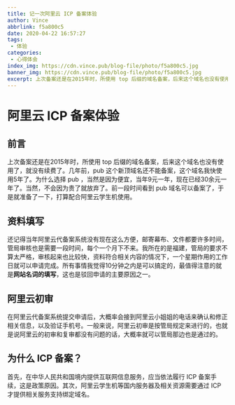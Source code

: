 ```yaml
---
title: 记一次阿里云 ICP 备案体验
author: Vince
abbrlink: f5a800c5
date: 2020-04-22 16:57:27
tags:
 - 体验
categories:
 - 心得体会
index_img: https://cdn.vince.pub/blog-file/photo/f5a800c5.jpg
banner_img: https://cdn.vince.pub/blog-file/photo/f5a800c5.jpg
excerpt: 上次备案还是在2015年时，所使用 top 后缀的域名备案，后来这个域名也没有使用了，就没有续费了。几年前，pub 这个新顶域名还不能备案，这个域名我快使用5年了。
---
```


# 阿里云 ICP 备案体验

## 前言

上次备案还是在2015年时，所使用 top 后缀的域名备案，后来这个域名也没有使用了，就没有续费了。几年前，pub 这个新顶域名还不能备案，这个域名我快使用5年了。为什么选择 pub ，当然是因为便宜，当年9元一年，现在已经30余元一年了。当然，不会因为贵了就放弃了。前一段时间看到 pub 域名可以备案了，于是就准备了一下，打算配合阿里云学生机使用。

## 资料填写

还记得当年阿里云代备案系统没有现在这么方便，邮寄幕布、文件都要许多时间，管局审核也是需要一段时间，每个一个月下不来。我所在的是福建，管局的要求不算太严格，审核起来也比较快，资料符合相关内容的情况下，一个星期作用的工作日就可以申请完成。所有事情我觉得10分钟之内是可以搞定的，最值得注意的就是**网站名词的填写**，这也是驳回申请的主要原因之一。

## 阿里云初审

在阿里云代备案系统提交申请后，大概率会接到阿里云小姐姐的电话来确认和修正相关信息，以及验证手机号。一般来说，阿里云初审是按管局规定来进行的，也就是说阿里云的初审和复审都没有问题的话，大概率就可以管局那边也是通过的。

## 为什么 ICP 备案？

首先，在中华人民共和国境内提供互联网信息服务，应当依法履行 ICP 备案手续，这是政策原因。其次，阿里云学生机等国内服务器及相关资源需要通过 ICP 才提供相关服务支持绑定域名。